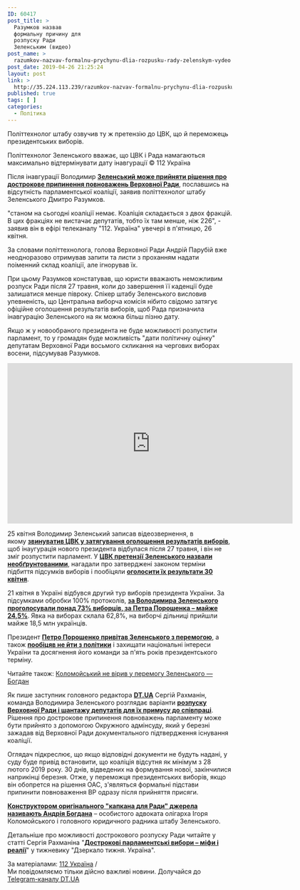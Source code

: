 ```yaml
---
ID: 60417
post_title: >
  Разумков назвав
  формальну причину для
  розпуску Ради
  Зеленським (видео)
post_name: >
  razumkov-nazvav-formalnu-prychynu-dlia-rozpusku-rady-zelenskym-vydeo
post_date: 2019-04-26 21:25:24
layout: post
link: >
  http://35.224.113.239/razumkov-nazvav-formalnu-prychynu-dlia-rozpusku-rady-zelenskym-vydeo/
published: true
tags: [ ]
categories:
  - Політика
---
```

<div class="summary" itemprop="alternativeHeadline">
<p>Політтехнолог штабу озвучив ту ж претензію до ЦВК, що й переможець президентських виборів.</p>
</div>
<div class="bottom_block">
<div class="picture">
<div class="top_photo top">
<div class="frame_image"> <img class="img" src="https://image.zn.ua/media/images/645x426/Apr2019/227602.jpg" alt title="Дмитрий Разумков"></div>
<span class="photo_descr"><span class="title">Політтехнолог Зеленського вважає, що ЦВК і Рада намагаються максимально відтермінувати дату інавгурації</span> <span class="source 1">© 112 Україна</span></span></div>
</div>
<div class="article_body">
<div class="text">
<p>Після інавгурації Володимир <strong><a href="https://zn.ua/POLITICS/zelenskiy-zapustil-opros-o-dosrochnom-rospuske-verhovnoy-rady-315641_.html" target="_blank" rel="noopener noreferrer">Зеленський може прийняти рішення про дострокове припинення повноважень Верховної Ради</a></strong>, пославшись на відсутність парламентської коаліції, заявив політтехнолог штабу Зеленського Дмитро Разумков.</p>
<p>"станом на сьогодні коаліції немає. Коаліція складається з двох фракцій. В цих фракціях не вистачає депутатів, тобто їх там менше, ніж 226", - заявив він в ефірі телеканалу "112. Україна" увечері в п'ятницю, 26 квітня.</p>
<p>За словами політтехнолога, голова Верховної Ради Андрій Парубій вже неодноразово отримував запити та листи з проханням надати поіменний склад коаліції, але ігнорував їх.</p>
<p>При цьому Разумков констатував, що юристи вважають неможливим розпуск Ради після 27 травня, коли до завершення її каденції буде залишатися менше півроку. Спікер штабу Зеленського висловив упевненість, що Центральна виборча комісія нібито свідомо затягує офіційне оголошення результатів виборів, щоб Рада призначила інавгурацію Зеленського на як можна більш пізню дату.</p>
<p>Якщо ж у новообраного президента не буде можливості розпустити парламент, то у громадян буде можливість "дати політичну оцінку" депутатам Верховної Ради восьмого скликання на чергових виборах восени, підсумував Разумков.</p>
<p><iframe src="https://www.youtube.com/embed/hzgl9CFppW0" width="640" height="360" frameborder="0" allowfullscreen>[embedded content]</iframe></p>
<p><span>25 квітня Володимир Зеленський записав відеозвернення, в якому&nbsp;</span><strong><a href="https://dt.ua/POLITICS/zelenskiy-zvinuvativ-cvk-u-pozbavlenni-yogo-mozhlivosti-rozpustiti-radu-309730_.html" target="_blank" rel="noopener noreferrer">звинуватив ЦВК у затягування оголошення результатів виборів</a></strong><span>, щоб інаугурація нового президента відбулася після 27 травня, і він не зміг розпустити парламент. У</span>&nbsp;<strong><a href="https://dt.ua/POLITICS/u-cvk-vidkinuli-zvinuvachennya-zelenskogo-zatyaguvannya-z-ogoloshennyam-rezultativ-viboriv-309742_.html" target="_blank" rel="noopener noreferrer">ЦВК претензії Зеленського назвали необґрунтованими</a></strong>, нагадали про затверджені законом терміни підбиття підсумків виборів і пообіцяли <strong><a href="https://dt.ua/POLITICS/cvk-ogolosit-rezultati-viboriv-prezidenta-ukrayini-30-kvitnya-309821_.html" target="_blank" rel="noopener noreferrer">оголосити їх результати 30 квітня</a></strong>.</p>
<p>21 квітня в Україні відбувся другий тур виборів президента України. За підсумками обробки 100% протоколів,&nbsp;<strong><a href="https://dt.ua/POLITICS/cvk-opracyuvala-mayzhe-100-protokoliv-zelenskiy-viperediv-poroshenka-9-mln-golosiv-309352_.html" target="_blank" rel="noopener noreferrer">за Володимира Зеленського проголосували понад 73% виборців, за Петра Порошенка – майже 24,5%</a></strong>. Явка на виборах склала 62,8%, на виборчі дільниці прийшли майже 18,5 млн українців.</p>
<p><span>Президент&nbsp;</span><strong><a href="https://dt.ua/POLITICS/poroshenko-privitav-zelenskogo-z-peremogoyu-309242_.html" target="_blank" rel="noopener noreferrer">Петро Порошенко привітав Зеленського з перемогою</a></strong><span>, а також&nbsp;</span><strong><a href="https://dt.ua/POLITICS/ya-ydu-z-ofisu-ale-ne-ydu-z-politiki-poroshenko-309240_.html" target="_blank" rel="noopener noreferrer">пообіцяв не йти з політики</a></strong><span>&nbsp;і захищати національні інтереси України та досягнення його команди за п'ять років президентського терміну.</span></p>
<div class="article_attached acenter">Читайте також: <a href="https://dt.ua/UKRAINE/kolomoyskiy-ne-viriv-u-vigrash-zelenskogo-bogdan-309811_.html">Коломойський не вірив у перемогу Зеленського — Богдан</a></div>
<p>Як пише заступник головного редактора&nbsp;<a href="https://dt.ua/" target="_blank" rel="noopener noreferrer"><strong>DT.UA</strong></a>&nbsp;Сергій Рахманін, команда Володимира Зеленського розглядає варіанти&nbsp;<strong><a href="https://dt.ua/POLITICS/u-planah-komandi-zelenskogo-mozhe-buti-shantazh-radi-v-razi-peremogi-na-viborah-rahmanin-308441_.html" target="_blank" rel="noopener noreferrer">розпуску Верховної Ради і шантажу депутатів для їх примусу до співпраці</a></strong>. Рішення про дострокове припинення повноважень парламенту може бути прийнято з допомогою Окружного адмінсуду, який у березні зажадав від Верховної Ради документального підтвердження існування коаліції.</p>
<p>Оглядач підкреслює, що якщо відповідні документи не будуть надані, у суду буде привід встановити, що коаліція відсутня як мінімум з 28 лютого 2019 року. 30 днів, відведених на формування нової, закінчилися наприкінці березня. Отже, у переможця президентських виборів, якщо він обопрется на рішення ОАС, з'являться формальні підстави припинити повноваження ВР одразу після прийняття присяги.</p>
<p><strong><a href="https://dt.ua/POLITICS/konstruktorom-originalnogo-kapkana-dlya-radi-ye-osobistiy-advokat-kolomoyskogo-rahmanin-308440_.html" target="_blank" rel="noopener noreferrer">Конструктором оригінального "капкана для Ради" джерела називають Андрія Богдана</a></strong>&nbsp;– особистого адвоката олігарха Ігоря Коломойського і головного юридичного радника штабу Зеленського.</p>
<p><span>Детальніше про можливості дострокового розпуску Ради читайте у статті Сергія Рахманіна "</span><a href="https://dt.ua/internal/dostrokovi-parlamentski-vibori-mifi-ta-realiyi-308454_.html" target="_blank" rel="noopener noreferrer"><strong>Дострокові парламентські вибори – міфи і реалії</strong></a><span>" у тижневику "Дзеркало тижня. Україна".</span></p>
</div>
</div>
<span class="link"><span class="source_caption">За матеріалами: <a href="https://dt.ua/go/aHR0cDovL3VhLjExMi51YS8=" target="_blank" rel="nofollow noopener noreferrer">112 Україна</a> <span class="divider">/</span></span></span>
<div class="telegram">Ми повідомляємо тільки дійсно важливі новини. Долучайся до <a href="https://t.me/znua_live">Telegram-каналу DT.UA</a></div> </div>
